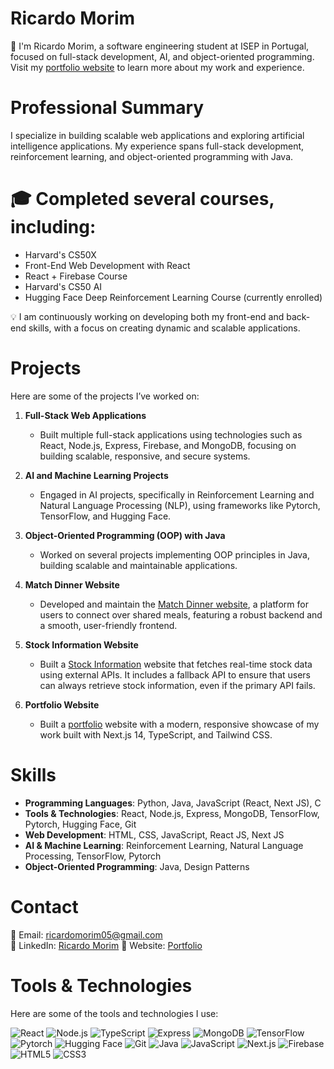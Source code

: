 # Ricardo Morim
👋 I'm Ricardo Morim, a software engineering student at ISEP in Portugal, focused on full-stack development, AI, and object-oriented programming. Visit my [portfolio website](https://ricardoportfolio.vercel.app) to learn more about my work and experience.

# Professional Summary
I specialize in building scalable web applications and exploring artificial intelligence applications. My experience spans full-stack development, reinforcement learning, and object-oriented programming with Java.

# 🎓 Completed several courses, including:

- Harvard's CS50X
- Front-End Web Development with React
- React + Firebase Course
- Harvard's CS50 AI
- Hugging Face Deep Reinforcement Learning Course (currently enrolled)

💡 I am continuously working on developing both my front-end and back-end skills, with a focus on creating dynamic and scalable applications.

# Projects
Here are some of the projects I’ve worked on:

1. **Full-Stack Web Applications**  
   - Built multiple full-stack applications using technologies such as React, Node.js, Express, Firebase, and MongoDB, focusing on building scalable, responsive, and secure systems.

2. **AI and Machine Learning Projects**  
   - Engaged in AI projects, specifically in Reinforcement Learning and Natural Language Processing (NLP), using frameworks like Pytorch, TensorFlow, and Hugging Face.

3. **Object-Oriented Programming (OOP) with Java**  
   - Worked on several projects implementing OOP principles in Java, building scalable and maintainable applications.

4. **Match Dinner Website**  
   - Developed and maintain the [Match Dinner website](https://matchdinnermondays.pt), a platform for users to connect over shared meals, featuring a robust backend and a smooth, user-friendly frontend.

5. **Stock Information Website**  
   - Built a [Stock Information](https://stockinformation.vercel.app/stocks) website that fetches real-time stock data using external APIs. It includes a fallback API to ensure that users can always retrieve stock information, even if the primary API fails.
  
6. **Portfolio Website**
   - Built a [portfolio](ricardoportfolio.vercel.app) website with a modern, responsive showcase of my work built with Next.js 14, TypeScript, and Tailwind CSS.

# Skills
- **Programming Languages**: Python, Java, JavaScript (React, Next JS), C
- **Tools & Technologies**: React, Node.js, Express, MongoDB, TensorFlow, Pytorch, Hugging Face, Git
- **Web Development**: HTML, CSS, JavaScript, React JS, Next JS
- **AI & Machine Learning**: Reinforcement Learning, Natural Language Processing, TensorFlow, Pytorch
- **Object-Oriented Programming**: Java, Design Patterns

# Contact
📧 Email: ricardomorim05@gmail.com  
💼 LinkedIn: [Ricardo Morim](https://www.linkedin.com/in/ricardo-morim-208368251/)
👀 Website: [Portfolio](https://ricardoportfolio.vercel.app)

# Tools & Technologies
Here are some of the tools and technologies I use:

![React](https://img.shields.io/badge/React-61DAFB?logo=react&logoColor=black) ![Node.js](https://img.shields.io/badge/Node.js-339933?logo=node.js&logoColor=white) ![TypeScript](https://img.shields.io/badge/TypeScript-3178C6?logo=typescript&logoColor=white) ![Express](https://img.shields.io/badge/Express-000000?logo=express&logoColor=white) ![MongoDB](https://img.shields.io/badge/MongoDB-47A248?logo=mongodb&logoColor=white) ![TensorFlow](https://img.shields.io/badge/TensorFlow-FF6F00?logo=tensorflow&logoColor=white) ![Pytorch](https://img.shields.io/badge/PyTorch-EE4C2C?logo=pytorch&logoColor=white) ![Hugging Face](https://img.shields.io/badge/Hugging_Face-FF8C00?logo=huggingface&logoColor=white) ![Git](https://img.shields.io/badge/Git-F05032?logo=git&logoColor=white) ![Java](https://img.shields.io/badge/Java-007396?logo=java&logoColor=white) ![JavaScript](https://img.shields.io/badge/JavaScript-F7DF1E?logo=javascript&logoColor=black) ![Next.js](https://img.shields.io/badge/Next.js-000000?logo=next.js&logoColor=white) ![Firebase](https://img.shields.io/badge/Firebase-FFCA28?logo=firebase&logoColor=black) ![HTML5](https://img.shields.io/badge/HTML5-E34F26?logo=html5&logoColor=white) ![CSS3](https://img.shields.io/badge/CSS3-1572B6?logo=css3&logoColor=white)

<!---
RicardoMorim/RicardoMorim is a ✨ special ✨ repository because its `README.md` (this file) appears on your GitHub profile.
You can click the Preview link to take a look at your changes.
--->
